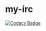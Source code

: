 # my-irc
[![Codacy Badge](https://api.codacy.com/project/badge/Grade/c13eba2fc6c14f2eafbb4b6d1f2db0ec)](https://app.codacy.com/gh/vanerac/my-irc?utm_source=github.com&utm_medium=referral&utm_content=vanerac/my-irc&utm_campaign=Badge_Grade_Settings)